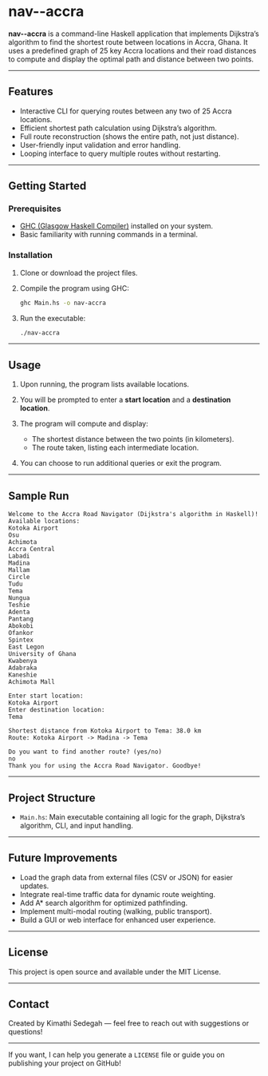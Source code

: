 # nav--accra

**nav--accra** is a command-line Haskell application that implements Dijkstra’s algorithm to find the shortest route between locations in Accra, Ghana. It uses a predefined graph of 25 key Accra locations and their road distances to compute and display the optimal path and distance between two points.

---

## Features

* Interactive CLI for querying routes between any two of 25 Accra locations.
* Efficient shortest path calculation using Dijkstra’s algorithm.
* Full route reconstruction (shows the entire path, not just distance).
* User-friendly input validation and error handling.
* Looping interface to query multiple routes without restarting.

---

## Getting Started

### Prerequisites

* [GHC (Glasgow Haskell Compiler)](https://www.haskell.org/ghc/) installed on your system.
* Basic familiarity with running commands in a terminal.

### Installation

1. Clone or download the project files.

2. Compile the program using GHC:

   ```bash
   ghc Main.hs -o nav-accra
   ```

3. Run the executable:

   ```bash
   ./nav-accra
   ```

---

## Usage

1. Upon running, the program lists available locations.

2. You will be prompted to enter a **start location** and a **destination location**.

3. The program will compute and display:

   * The shortest distance between the two points (in kilometers).
   * The route taken, listing each intermediate location.

4. You can choose to run additional queries or exit the program.

---

## Sample Run

```
Welcome to the Accra Road Navigator (Dijkstra's algorithm in Haskell)!
Available locations:
Kotoka Airport
Osu
Achimota
Accra Central
Labadi
Madina
Mallam
Circle
Tudu
Tema
Nungua
Teshie
Adenta
Pantang
Abokobi
Ofankor
Spintex
East Legon
University of Ghana
Kwabenya
Adabraka
Kaneshie
Achimota Mall

Enter start location:
Kotoka Airport
Enter destination location:
Tema

Shortest distance from Kotoka Airport to Tema: 38.0 km
Route: Kotoka Airport -> Madina -> Tema

Do you want to find another route? (yes/no)
no
Thank you for using the Accra Road Navigator. Goodbye!
```

---

## Project Structure

* `Main.hs`: Main executable containing all logic for the graph, Dijkstra’s algorithm, CLI, and input handling.

---

## Future Improvements

* Load the graph data from external files (CSV or JSON) for easier updates.
* Integrate real-time traffic data for dynamic route weighting.
* Add A\* search algorithm for optimized pathfinding.
* Implement multi-modal routing (walking, public transport).
* Build a GUI or web interface for enhanced user experience.

---

## License

This project is open source and available under the MIT License.

---

## Contact

Created by Kimathi Sedegah — feel free to reach out with suggestions or questions!

---

If you want, I can help you generate a `LICENSE` file or guide you on publishing your project on GitHub!
